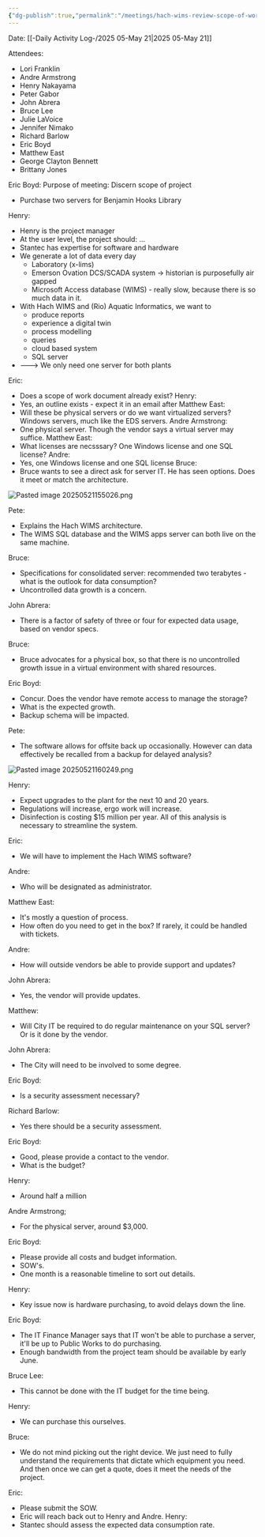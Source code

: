 ```yaml
---
{"dg-publish":true,"permalink":"/meetings/hach-wims-review-scope-of-work-2025-05-may-21/","noteIcon":"","created":"2025-05-23T14:53:50.085-05:00"}
---
```


Date: [[-Daily Activity Log-/2025 05-May 21\|2025 05-May 21]]


Attendees:
- Lori Franklin
- Andre Armstrong
- Henry Nakayama
- Peter Gabor
- John Abrera
- Bruce Lee
- Julie LaVoice
- Jennifer Nimako
- Richard Barlow
- Eric Boyd
- Matthew East
- George Clayton Bennett
- Brittany Jones


Eric Boyd: Purpose of meeting: Discern scope of project
- Purchase two servers for Benjamin Hooks Library


Henry: 
- Henry is the project manager
- At the user level, the project should: ... 
- Stantec has expertise for software and hardware
- We generate a lot of data every day
	- Laboratory (x-lims)
	- Emerson Ovation DCS/SCADA system -> historian is purposefully air gapped
	- Microsoft Access database (WIMS) - really slow, because there is so much data in it.
- With Hach WIMS and (Rio) Aquatic Informatics, we want to
	- produce reports
	- experience a digital twin
	- process modelling
	- queries
	- cloud based system
	- SQL server
- ---> We only need one server for both plants

Eric:
- Does a scope of work document already exist?
Henry:
- Yes, an outline exists - expect it in an email after
Matthew East:
- Will these be physical servers or do we want virtualized servers? Windows servers, much like the EDS servers. 
Andre Armstrong:
- One physical server. Though the vendor says a virtual server may suffice.
Matthew East:
- What licenses are necsssary? One Windows license and one SQL license?
Andre:
- Yes, one Windows license and one SQL license
Bruce:
- Bruce wants to see a direct ask for server IT. He has seen options. Does it meet or match the architecture. 

![Pasted image 20250521155026.png](/img/user/Pasted%20image%2020250521155026.png)

Pete:
- Explains the Hach WIMS architecture.
- The WIMS SQL database and the WIMS apps server can both live on the same machine.

Bruce:
- Specifications for consolidated server: recommended two terabytes - what is the outlook for data consumption?
- Uncontrolled data growth is a concern.

John Abrera:
- There is a factor of safety of three or four for expected data usage, based on vendor specs.

Bruce:
- Bruce advocates for a physical box, so that there is no uncontrolled growth issue in a virtual environment with shared resources.

Eric Boyd:
- Concur. Does the vendor have remote access to manage the storage?
- What is the expected growth.
- Backup schema will be impacted.

Pete:
- The software allows for offsite back up occasionally. However can data effectively be recalled from a backup for delayed analysis?
  
![Pasted image 20250521160249.png](/img/user/Pasted%20image%2020250521160249.png)

Henry:
- Expect upgrades to the plant for the next 10 and 20 years.
- Regulations will increase, ergo work will increase.
- Disinfection is costing $15 million per year. All of this analysis is necessary to streamline the system.

Eric:
- We will have to implement the Hach WIMS software?

Andre:
- Who will be designated as administrator.

Matthew East:
- It's mostly a question of process.
- How often do you need to get in the box? If rarely, it could be handled with tickets.

Andre:
- How will outside vendors be able to provide support and updates?

John Abrera:
- Yes, the vendor will provide updates.

Matthew:
- Will City IT be required to do regular maintenance on your SQL server? Or is it done by the vendor.

John Abrera:
- The City will need to be involved to some degree.

Eric Boyd:
- Is a security assessment necessary?

Richard Barlow:
- Yes there should be a security assessment.

Eric Boyd:
- Good, please provide a contact to the vendor.
- What is the budget?

Henry:
- Around half a million

Andre Armstrong;
- For the physical server, around $3,000.

Eric Boyd:
- Please provide all costs and budget information.
- SOW's.
- One month is a reasonable timeline to sort out details.

Henry:
- Key issue now is hardware purchasing, to avoid delays down the line.

Eric Boyd:
- The IT Finance Manager says that IT won't be able to purchase a server, it'll be up to Public Works to do purchasing. 
- Enough bandwidth from the project team should be available by early June.

Bruce Lee:
- This cannot be done with the IT budget for the time being.

Henry:
- We can purchase this ourselves.

Bruce:
- We do not mind picking out the right device. We just need to fully understand the requirements that dictate which equipment you need. And then once we can get a quote, does it meet the needs of the project. 

Eric:
- Please submit the SOW.
- Eric will reach back out to Henry and Andre.
Henry:
- Stantec should assess the expected data consumption rate.